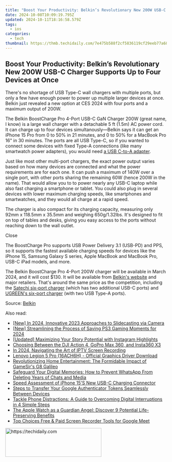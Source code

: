 ```yaml
---
title: "Boost Your Productivity: Belkin’s Revolutionary New 200W USB-C Charger Supports Up to Four Devices at Once"
date: 2024-10-08T10:09:19.795Z
updated: 2024-10-11T18:16:58.579Z
tags:
  - ios
categories:
  - tech
thumbnail: https://thmb.techidaily.com/7e475b588f2cf5836119cf29eeb77a68a0d6cc175af9626b84f7c3d068d74a0f.jpg
---
```


## Boost Your Productivity: Belkin’s Revolutionary New 200W USB-C Charger Supports Up to Four Devices at Once

There's no shortage of USB Type-C wall chargers with multiple ports, but only a few have enough power to power up multiple larger devices at once. Belkin just revealed a new option at CES 2024 with four ports and a maximum output of 200W.

 The Belkin BoostCharge Pro 4-Port USB-C GaN Charger 200W (great name, I know) is a large wall charger with a detachable 5 ft (1.5m) AC power cord. It can charge up to four devices simultanously—Belkin says it can get an iPhone 15 Pro from 0 to 50% in 21 minutes, and 0 to 50% for a MacBook Pro 16" in 30 minutes. The ports are all USB Type-C, so if you wanted to connect some devices with fixed Type-A connections (like many smartwatch power adapters), you would need [a USB C-to-A adapter](https://amazon.com/dp/B01GGKYYT0?tag=hotoge-20&ascsubtag=UUhtgUeUpU2001461&asc%5Frefurl=https%3A%2F%2Fwww.howtogeek.com%2Fbelkin-200w-4-port-charger-ces-2024%2F&asc%5Fcampaign=Short-Term).

 Just like most other multi-port chargers, the exact power output varies based on how many devices are connected and what the power requirements are for each one. It can push a maximum of 140W over a single port, with other ports sharing the remaining 60W (hence 200W in the name). That would allow you to to power nearly any USB-C laptop while also fast charging a smartphone or tablet. You could also plug in several devices with lower maximum charging speeds, like smartphones and smartwatches, and they would all charge at a rapid speed.

 The charger is also compact for its charging capacity, measuring only 92mm x 118.5mm x 35.5mm and weighing 650g/1.32lbs. It's designed to fit on top of tables and desks, giving you easy access to the ports without reaching down to the wall outlet.

Close 

 The BoostCharge Pro supports USB Power Delivery 3.1 (USB-PD) and PPS, so it supports the fastest available charging speeds for devices like the iPhone 15, Samsung Galaxy S series, Apple MacBook and MacBook Pro, USB-C iPad models, and more.

 The Belkin BoostCharge Pro 4-Port 200W charger will be available in March 2024, and it will cost $130\. It will be available from [Belkin's website](https://www.belkin.com/) and major retailers. That's around the same price as the competition, including the [Satechi six-port charger](https://amazon.com/dp/B0BXBQL713?tag=hotoge-20&ascsubtag=UUhtgUeUpU2001461&asc%5Frefurl=https%3A%2F%2Fwww.howtogeek.com%2Fbelkin-200w-4-port-charger-ces-2024%2F&asc%5Fcampaign=Short-Term) (which has two additional USB-C ports) and [UGREEN's six-port charger](https://amazon.com/dp/B09MGRNYHH?tag=hotoge-20&ascsubtag=UUhtgUeUpU2001461&asc%5Frefurl=https%3A%2F%2Fwww.howtogeek.com%2Fbelkin-200w-4-port-charger-ces-2024%2F&asc%5Fcampaign=Short-Term) (with two USB Type-A ports).

 Source: [Belkin](https://www.belkin.com/pr-belkin-supercharges-into-ces-2024-with-powerful-new-product-lineup.html)

<ins class="adsbygoogle"
     style="display:block"
     data-ad-format="autorelaxed"
     data-ad-client="ca-pub-7571918770474297"
     data-ad-slot="1223367746"></ins>

<ins class="adsbygoogle"
     style="display:block"
     data-ad-client="ca-pub-7571918770474297"
     data-ad-slot="8358498916"
     data-ad-format="auto"
     data-full-width-responsive="true"></ins>

<span class="atpl-alsoreadstyle">Also read:</span>
<div><ul>
<li><a href="https://screen-activity-recording.techidaily.com/new-in-2024-innovative-2023-approaches-to-slidecasting-via-camera/"><u>[New] In 2024, Innovative 2023 Approaches to Slidecasting via Camera</u></a></li>
<li><a href="https://video-screen-grab.techidaily.com/new-streamlining-the-process-of-saving-ps3-gaming-moments-for-2024/"><u>[New] Streamlining the Process of Saving PS3 Gaming Moments for 2024</u></a></li>
<li><a href="https://instagram-video-recordings.techidaily.com/updated-maximizing-your-story-potential-with-instagram-highlights/"><u>[Updated] Maximizing Your Story Potential with Instagram Highlights</u></a></li>
<li><a href="https://extra-tips.techidaily.com/choosing-between-the-dji-action-4-gopro-max-360-and-insta360-x3/"><u>Choosing Between the DJI Action 4, GoPro Max 360, and Insta360 X3</u></a></li>
<li><a href="https://screen-capture.techidaily.com/in-2024-navigating-the-art-of-iptv-screen-recording/"><u>In 2024, Navigating the Art of IPTV Screen Recording</u></a></li>
<li><a href="https://hardware-help.techidaily.com/lenovo-legion-5-pro-16ach6h-official-graphics-driver-download/"><u>Lenovo Legion 5 Pro (16ACH6H) - Official Graphics Driver Download</u></a></li>
<li><a href="https://os-tips.techidaily.com/revolutionizing-home-entertainment-the-formidable-impact-of-gamesirs-g8-galileo/"><u>Revolutionizing Home Entertainment: The Formidable Impact of GameSir's G8 Galileo</u></a></li>
<li><a href="https://os-tips.techidaily.com/safeguard-your-digital-memories-how-to-prevent-whatsapp-from-deleting-years-of-chats-and-media/"><u>Safeguard Your Digital Memories: How to Prevent WhatsApp From Deleting Years of Chats and Media</u></a></li>
<li><a href="https://os-tips.techidaily.com/speed-assessment-of-iphone-15s-new-usb-c-charging-connector/"><u>Speed Assessment of iPhone 15'S New USB-C Charging Connector</u></a></li>
<li><a href="https://os-tips.techidaily.com/steps-to-transfer-your-google-authenticator-tokens-seamlessly-between-devices/"><u>Steps to Transfer Your Google Authenticator Tokens Seamlessly Between Devices</u></a></li>
<li><a href="https://os-tips.techidaily.com/tackle-phone-distractions-a-guide-to-overcoming-digital-interruptions-in-4-simple-steps/"><u>Tackle Phone Distractions: A Guide to Overcoming Digital Interruptions in 4 Simple Steps</u></a></li>
<li><a href="https://os-tips.techidaily.com/the-apple-watch-as-a-guardian-angel-discover-9-potential-life-preserving-benefits/"><u>The Apple Watch as a Guardian Angel: Discover 9 Potential Life-Preserving Benefits</u></a></li>
<li><a href="https://screen-activity-recording.techidaily.com/top-choices-free-and-paid-screen-recorder-tools-for-google-meet/"><u>Top Choices Free & Paid Screen Recorder Tools for Google Meet</u></a></li>
</ul></div>

<!-- affiliate ads begin -->
<a href="https://homestyler.sjv.io/c/5597632/1943750/22993" target="_top" id="1943750">
  <img src="//a.impactradius-go.com/display-ad/22993-1943750" border="0" alt="https://techidaily.com" width="300" height="90"/>
</a>
<img height="0" width="0" src="https://homestyler.sjv.io/i/5597632/1943750/22993" style="position:absolute;visibility:hidden;" border="0" />
<!-- affiliate ads end -->

